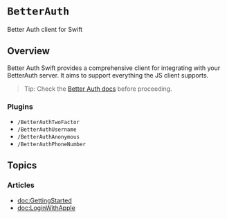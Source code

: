 # ``BetterAuth``

Better Auth client for Swift

## Overview

Better Auth Swift provides a comprehensive client for integrating with your BetterAuth server. It aims to support everything the JS client supports.

> Tip: Check the [Better Auth docs](https://www.better-auth.com/docs) before proceeding.

### Plugins

- ``/BetterAuthTwoFactor``
- ``/BetterAuthUsername``
- ``/BetterAuthAnonymous``
- ``/BetterAuthPhoneNumber``

## Topics

### Articles

- <doc:GettingStarted>
- <doc:LoginWithApple>
